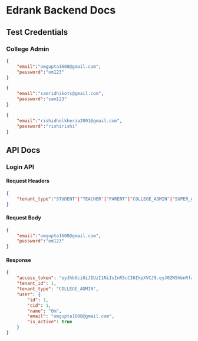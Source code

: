 # Edrank Backend Docs

## Test Credentials
### College Admin
``` json
{
    "email":"omgupta1608@gmail.com",
    "password":"om123"
}
```
``` json
{
    "email":"samridhikots@gmail.com",
    "password":"sam123"
}
```
``` json
{
    "email":"rishidholkheria2001@gmail.com",
    "password":"rishirishi"
}
```

## API Docs
### Login API
#### Request Headers
``` json
{
    "tenant_type":"STUDENT"|"TEACHER"|"PARENT"|"COLLEGE_ADMIN"|"SUPER_ADMIN"|"HEIA"
}
```
#### Request Body
``` json
{
    "email":"omgupta1608@gmail.com",
    "password":"om123"
}
```
#### Response
``` json
{
    "access_token": "eyJhbGciOiJIUzI1NiIsInR5cCI6IkpXVCJ9.eyJ0ZW5hbnRfaWQiOjEsInRlbmFudF90eXBlIjoiQ09MTEVHRV9BRE1JTiIsImlzX2FjdGl2ZSI6dHJ1ZSwiZW1haWwiOiJvbWd1cHRhMTYwOEBnbWFpbC5jb20ifQ.UFnQCWw_9lsD6bDqHx4RJalvNxwuTmSkeVzuCsQ_TlA",
    "tenant_id": 1,
    "tenant_type": "COLLEGE_ADMIN",
    "user": {
        "id": 1,
        "cid": 1,
        "name": "Om",
        "email": "omgupta1608@gmail.com",
        "is_active": true
    }
}
```